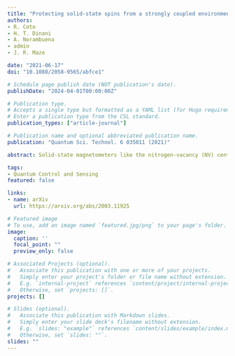 ```yaml
---
title: "Protecting solid-state spins from a strongly coupled environment"
authors:
- R. Coto
- H. T. Dinani
- A. Norambuena
- admin
- J. R. Maze

date: "2021-06-17"
doi: "10.1088/2058-9565/abfce1"

# Schedule page publish date (NOT publication's date).
publishDate: "2024-04-01T00:00:00Z"

# Publication type.
# Accepts a single type but formatted as a YAML list (for Hugo requirements).
# Enter a publication type from the CSL standard.
publication_types: ["article-journal"]

# Publication name and optional abbreviated publication name.
publication: "Quantum Sci. Technol. 6 035011 (2021)"

abstract: Solid-state magnetometers like the nitrogen-vacancy (NV) center in diamond have been of paramount importance for the development of quantum sensing with nanoscale spatial resolution. The underlying protocol is a Ramsey sequence, that imprints an external static magnetic field into the phase of the quantum sensor, which is subsequently read out. In this theoretical work we propose a sensing scheme that harnesses the hyperfine coupling between the NV center and a nearby nuclear spin to set a post-selection protocol. We show that concentrating valuable sensing information into a single successful measurement yields an improvement in sensitivity over Ramsey in the range of short transverse relaxation times. By considering realistic experimental conditions, we found that the detection of weak magnetic fields in the $\mu$T range can be achieved with a sensitivity of few tens of nTHz$^{−1/2}$ at cryogenic temperature (4 K), and $\mu$THz$^{−1/2}$ at room temperature.

tags:
- Quantum Control and Sensing
featured: false

links:
- name: arXiv
  url: https://arxiv.org/abs/2003.11925

# Featured image
# To use, add an image named `featured.jpg/png` to your page's folder. 
image:
  caption: ''
  focal_point: ""
  preview_only: false

# Associated Projects (optional).
#   Associate this publication with one or more of your projects.
#   Simply enter your project's folder or file name without extension.
#   E.g. `internal-project` references `content/project/internal-project/index.md`.
#   Otherwise, set `projects: []`.
projects: []

# Slides (optional).
#   Associate this publication with Markdown slides.
#   Simply enter your slide deck's filename without extension.
#   E.g. `slides: "example"` references `content/slides/example/index.md`.
#   Otherwise, set `slides: ""`.
slides: ""
---
```


